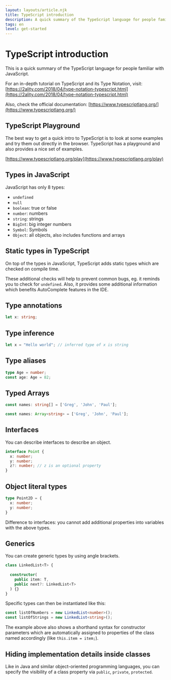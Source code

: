 ```yaml
---
layout: layouts/article.njk
title: TypeScript introduction
description: A quick summary of the TypeScript language for people familiar with JavaScript.
tags: en
level: get-started
---
```


# TypeScript introduction

This is a quick summary of the TypeScript language for people familiar with JavaScript.

For an in-depth tutorial on TypeScript and its Type Notation, visit:
[https://2ality.com/2018/04/type-notation-typescript.html](https://2ality.com/2018/04/type-notation-typescript.html)

Also, check the official documentation: [https://www.typescriptlang.org/](https://www.typescriptlang.org/)

## TypeScript Playground

The best way to get a quick intro to TypeScript is to look at some examples and try them out directly in the browser.
TypeScript has a playground and also provides a nice set of examples.

[https://www.typescriptlang.org/play](https://www.typescriptlang.org/play)

## Types in JavaScript

JavaScript has only 8 types:

- `undefined`
- `null`
- `boolean`: true or false
- `number`: numbers
- `string`: strings
- `BigInt`: big integer numbers
- `Symbol`: Symbols
- `Object`: all objects, also includes functions and arrays

## Static types in TypeScript

On top of the types in JavaScript, TypeScript adds static types which are checked on compile time.

These additional checks will help to prevent common bugs, eg. it reminds you to check for `undefined`.
Also, it provides some additional information which benefits AutoComplete features in the IDE.

## Type annotations

```ts
let x: string;
```

## Type inference

```ts
let x = "Hello world"; // inferred type of x is string
```

## Type aliases

```ts
type Age = number;
const age: Age = 82;
```

## Typed Arrays

```ts
const names: string[] = ['Greg', 'John', 'Paul']; 

const names: Array<string> = ['Greg', 'John', 'Paul'];
```

## Interfaces

You can describe interfaces to describe an object.

```ts
interface Point {
  x: number;
  y: number;
  z?: number; // z is an optional property
}
```

## Object literal types

```ts
type Point2D = {
  x: number;
  y: number;
}
```

Difference to interfaces: you cannot add additional properties into variables with the above types.

## Generics

You can create generic types by using angle brackets.

```ts
class LinkedList<T> {
  
  constructor(
    public item: T,
    public next?: LinkedList<T>
  ) {}
}
```

Specific types can then be instantiated like this:
```ts
const listOfNumbers = new LinkedList<number>();
const listOfStrings = new LinkedList<string>();
```

The example above also shows a shorthand syntax for constructor parameters which are automatically assigned to properties of the class named accordingly (like `this.item = item;`).

## Hiding implementation details inside classes

Like in Java and similar object-oriented programming languages, you can specify
the visibility of a class property via `public`, `private`, `protected`.
